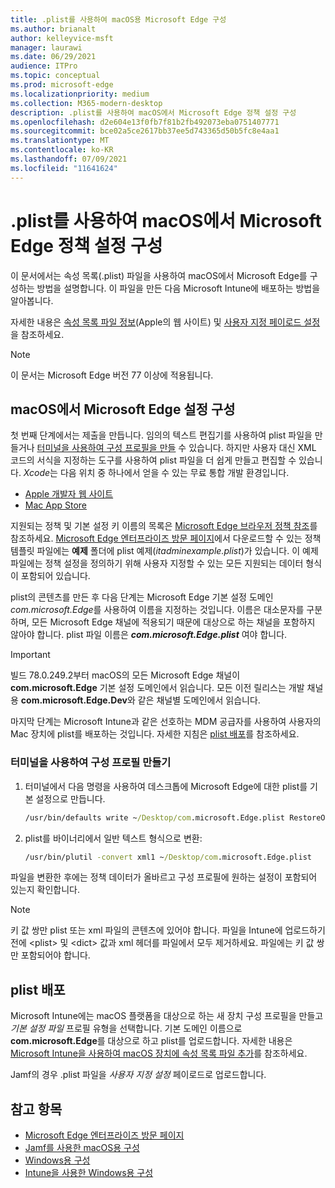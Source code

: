 ```yaml
---
title: .plist를 사용하여 macOS용 Microsoft Edge 구성
ms.author: brianalt
author: kelleyvice-msft
manager: laurawi
ms.date: 06/29/2021
audience: ITPro
ms.topic: conceptual
ms.prod: microsoft-edge
ms.localizationpriority: medium
ms.collection: M365-modern-desktop
description: .plist를 사용하여 macOS에서 Microsoft Edge 정책 설정 구성
ms.openlocfilehash: d2e604e13f0fb7f81b2fb492073eba0751407771
ms.sourcegitcommit: bce02a5ce2617bb37ee5d743365d50b5fc8e4aa1
ms.translationtype: MT
ms.contentlocale: ko-KR
ms.lasthandoff: 07/09/2021
ms.locfileid: "11641624"
---
```

# <a name="configure-microsoft-edge-policy-settings-for-macos-using-a-plist"></a>.plist를 사용하여 macOS에서 Microsoft Edge 정책 설정 구성

이 문서에서는 속성 목록(.plist) 파일을 사용하여 macOS에서 Microsoft Edge를 구성하는 방법을 설명합니다. 이 파일을 만든 다음 Microsoft Intune에 배포하는 방법을 알아봅니다.

자세한 내용은 [속성 목록 파일 정보](https://developer.apple.com/library/archive/documentation/General/Reference/InfoPlistKeyReference/Articles/AboutInformationPropertyListFiles.html)(Apple의 웹 사이트) 및 [사용자 지정 페이로드 설정](https://support.apple.com/guide/mdm/custom-mdm9abbdbe7/1/web/1)을 참조하세요.

> [!NOTE]
> 이 문서는 Microsoft Edge 버전 77 이상에 적용됩니다.

## <a name="configure-microsoft-edge-policies-on-macos"></a>macOS에서 Microsoft Edge 설정 구성

첫 번째 단계에서는 제출을 만듭니다. 임의의 텍스트 편집기를 사용하여 plist 파일을 만들거나 [터미널을 사용하여 구성 프로필을 만들](#create-a-configuration-profile-using-terminal) 수 있습니다. 하지만 사용자 대신 XML 코드의 서식을 지정하는 도구를 사용하여 plist 파일을 더 쉽게 만들고 편집할 수 있습니다. *Xcode*는 다음 위치 중 하나에서 얻을 수 있는 무료 통합 개발 환경입니다.

- [Apple 개발자 웹 사이트](https://developer.apple.com/xcode/)
- [Mac App Store](https://apps.apple.com/app/xcode/id497799835?mt=12)

지원되는 정책 및 기본 설정 키 이름의 목록은 [Microsoft Edge 브라우저 정책 참조](microsoft-edge-policies.md)를 참조하세요. [Microsoft Edge 엔터프라이즈 방문 페이지](https://aka.ms/EdgeEnterprise)에서 다운로드할 수 있는 정책 템플릿 파일에는 **예제** 폴더에 plist 예제(*itadminexample.plist*)가 있습니다. 이 예제 파일에는 정책 설정을 정의하기 위해 사용자 지정할 수 있는 모든 지원되는 데이터 형식이 포함되어 있습니다. 

plist의 콘텐츠를 만든 후 다음 단계는 Microsoft Edge 기본 설정 도메인 *com.microsoft.Edge*를 사용하여 이름을 지정하는 것입니다. 이름은 대소문자를 구분하며, 모든 Microsoft Edge 채널에 적용되기 때문에 대상으로 하는 채널을 포함하지 않아야 합니다. plist 파일 이름은 **_com.microsoft.Edge.plist_** 여야 합니다.

> [!IMPORTANT]
> 빌드 78.0.249.2부터 macOS의 모든 Microsoft Edge 채널이 **com.microsoft.Edge** 기본 설정 도메인에서 읽습니다. 모든 이전 릴리스는 개발 채널용 **com.microsoft.Edge.Dev**와 같은 채널별 도메인에서 읽습니다.

마지막 단계는 Microsoft Intune과 같은 선호하는 MDM 공급자를 사용하여 사용자의 Mac 장치에 plist를 배포하는 것입니다. 자세한 지침은 [plist 배포](#deploy-your-plist)를 참조하세요.

### <a name="create-a-configuration-profile-using-terminal"></a>터미널을 사용하여 구성 프로필 만들기

1. 터미널에서 다음 명령을 사용하여 데스크톱에 Microsoft Edge에 대한 plist를 기본 설정으로 만듭니다.

   ```cmd
   /usr/bin/defaults write ~/Desktop/com.microsoft.Edge.plist RestoreOnStartup -int 1
   ```

2. plist를 바이너리에서 일반 텍스트 형식으로 변환:

   ```cmd
   /usr/bin/plutil -convert xml1 ~/Desktop/com.microsoft.Edge.plist
   ```

파일을 변환한 후에는 정책 데이터가 올바르고 구성 프로필에 원하는 설정이 포함되어 있는지 확인합니다.

> [!NOTE]
> 키 값 쌍만 plist 또는 xml 파일의 콘텐츠에 있어야 합니다. 파일을 Intune에 업로드하기 전에 \<plist> 및 \<dict> 값과 xml 헤더를 파일에서 모두 제거하세요. 파일에는 키 값 쌍만 포함되어야 합니다.

## <a name="deploy-your-plist"></a>plist 배포

Microsoft Intune에는 macOS 플랫폼을 대상으로 하는 새 장치 구성 프로필을 만들고 *기본 설정 파일* 프로필 유형을 선택합니다. 기본 도메인 이름으로 **com.microsoft.Edge**를 대상으로 하고 plist를 업로드합니다. 자세한 내용은 [Microsoft Intune을 사용하여 macOS 장치에 속성 목록 파일 추가](/intune/configuration/preference-file-settings-macos)를 참조하세요.

Jamf의 경우 .plist 파일을 *사용자 지정 설정* 페이로드로 업로드합니다.

## <a name="see-also"></a>참고 항목

- [Microsoft Edge 엔터프라이즈 방문 페이지](https://aka.ms/EdgeEnterprise)
- [Jamf를 사용한 macOS용 구성](configure-microsoft-edge-on-mac-jamf.md)
- [Windows용 구성](configure-microsoft-edge.md)
- [Intune을 사용한 Windows용 구성](configure-edge-with-intune.md)